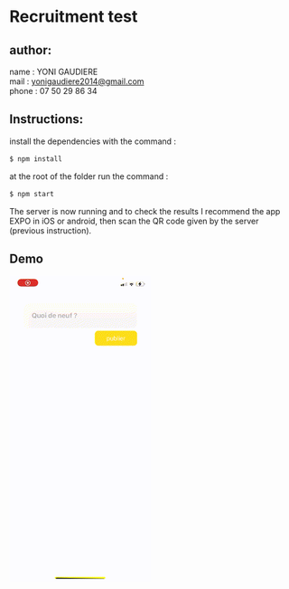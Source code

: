 # Recruitment test

## author: 

name : YONI GAUDIERE  
mail : yonigaudiere2014@gmail.com  
phone : 07 50 29 86 34  


  
## Instructions:

install the dependencies with the command :

```bash
$ npm install 
```

at the root of the folder run the command : 

```bash
$ npm start 
```

The server is now running and to check the results I recommend the app EXPO in iOS or android, then scan the QR code given by the server (previous instruction).

## Demo 

![Alt Text](demo.gif)